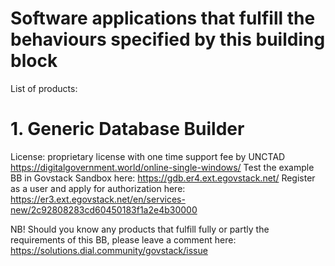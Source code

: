 # Software applications that fulfill the behaviours specified by this building block

List of products:
# 1. Generic Database Builder 
License: proprietary license with one time support fee by UNCTAD https://digitalgovernment.world/online-single-windows/ 
Test the example BB in Govstack Sandbox here: https://gdb.er4.ext.egovstack.net/ Register as a user and apply for authorization here: https://er3.ext.egovstack.net/en/services-new/2c92808283cd60450183f1a2e4b30000



NB! Should you know any products that fulfill fully or partly the requirements of this BB, please leave a comment here: https://solutions.dial.community/govstack/issue
